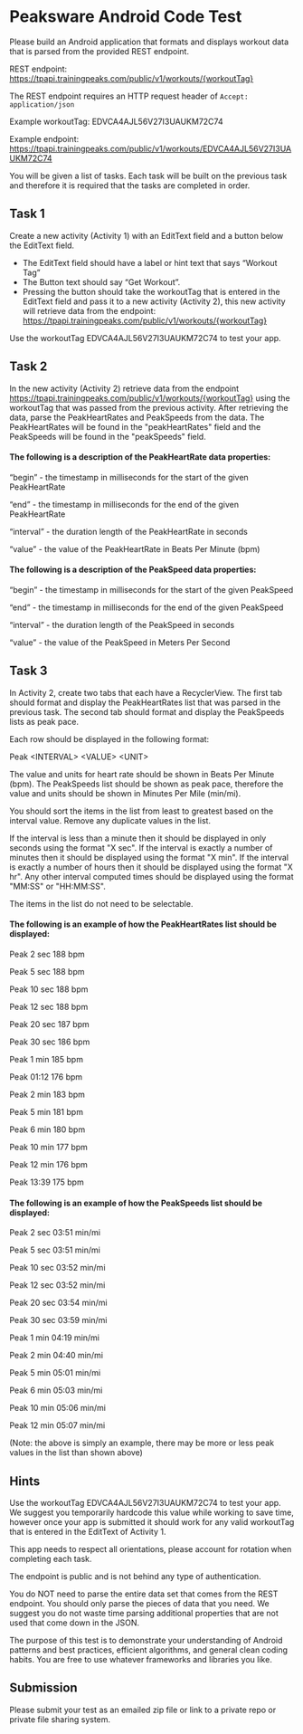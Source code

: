 
# Peaksware Android Code Test

Please build an Android application that formats and displays workout data that is parsed from the provided REST endpoint.  

REST endpoint: https://tpapi.trainingpeaks.com/public/v1/workouts/{workoutTag}

The REST endpoint requires an HTTP request header of `Accept: application/json`

Example workoutTag: EDVCA4AJL56V27I3UAUKM72C74

Example endpoint: https://tpapi.trainingpeaks.com/public/v1/workouts/EDVCA4AJL56V27I3UAUKM72C74

You will be given a list of tasks. Each task will be built on the previous task and therefore it is required that the tasks are completed in order.

## Task 1

Create a new activity (Activity 1) with an EditText field and a button below the EditText field.
- The EditText field should have a label or hint text that says “Workout Tag”
- The Button text should say “Get Workout”.
- Pressing the button should take the workoutTag that is entered in the EditText field and pass it to a new activity (Activity 2), this new activity will retrieve data from the endpoint: https://tpapi.trainingpeaks.com/public/v1/workouts/{workoutTag}

Use the workoutTag EDVCA4AJL56V27I3UAUKM72C74 to test your app.


## Task 2

In the new activity (Activity 2) retrieve data from the endpoint https://tpapi.trainingpeaks.com/public/v1/workouts/{workoutTag} using the workoutTag that was passed from the previous activity.
After retrieving the data, parse the PeakHeartRates and PeakSpeeds from the data. The PeakHeartRates will be found in the "peakHeartRates" field and the PeakSpeeds will be found in the "peakSpeeds" field.

#### The following is a description of the PeakHeartRate data properties:

“begin” - the timestamp in milliseconds for the start of the given PeakHeartRate

“end” - the timestamp in milliseconds for the end of the given PeakHeartRate

“interval” - the duration length of the PeakHeartRate in seconds

“value” - the value of the PeakHeartRate in Beats Per Minute (bpm)


#### The following is a description of the PeakSpeed data properties:

“begin” - the timestamp in milliseconds for the start of the given PeakSpeed

“end” - the timestamp in milliseconds for the end of the given PeakSpeed

“interval” - the duration length of the PeakSpeed in seconds

“value” - the value of the PeakSpeed in Meters Per Second


## Task 3

In Activity 2, create two tabs that each have a RecyclerView. The first tab should format and display the PeakHeartRates list that was parsed in the previous task. The second tab should format and display the PeakSpeeds lists as peak pace.

Each row should be displayed in the following format:

Peak \<INTERVAL\> \<VALUE\> \<UNIT\>

The value and units for heart rate should be shown in Beats Per Minute (bpm). The PeakSpeeds list should be shown as peak pace, therefore the value and units should be shown in Minutes Per Mile (min/mi).

You should sort the items in the list from least to greatest based on the interval value. Remove any duplicate values in the list.

If the interval is less than a minute then it should be displayed in only seconds using the format \"X sec\". If the interval is exactly a number of minutes then it should be displayed using the format \"X min\". If the interval is exactly a number of hours then it should be displayed using the format \"X hr\". Any other interval computed times should be displayed using the format \"MM:SS\" or \"HH:MM:SS\".

The items in the list do not need to be selectable.


#### The following is an example of how the PeakHeartRates list should be displayed:

Peak 2 sec 188 bpm

Peak 5 sec 188 bpm

Peak 10 sec 188 bpm

Peak 12 sec 188 bpm

Peak 20 sec 187 bpm

Peak 30 sec 186 bpm

Peak 1 min 185 bpm

Peak 01:12 176 bpm

Peak 2 min 183 bpm

Peak 5 min 181 bpm

Peak 6 min 180 bpm

Peak 10 min 177 bpm

Peak 12 min 176 bpm

Peak 13:39 175 bpm


#### The following is an example of how the PeakSpeeds list should be displayed:

Peak 2 sec 03:51 min/mi

Peak 5 sec 03:51 min/mi

Peak 10 sec 03:52 min/mi

Peak 12 sec 03:52 min/mi

Peak 20 sec 03:54 min/mi

Peak 30 sec 03:59 min/mi

Peak 1 min 04:19 min/mi

Peak 2 min 04:40 min/mi

Peak 5 min 05:01 min/mi

Peak 6 min 05:03 min/mi

Peak 10 min 05:06 min/mi

Peak 12 min 05:07 min/mi


(Note: the above is simply an example, there may be more or less peak values in the list than shown above)

## Hints

Use the workoutTag EDVCA4AJL56V27I3UAUKM72C74 to test your app. We suggest you temporarily hardcode this value while working to save time, however once your app is submitted it should work for any valid workoutTag that is entered in the EditText of Activity 1.

This app needs to respect all orientations, please account for rotation when completing each task.

The endpoint is public and is not behind any type of authentication.

You do NOT need to parse the entire data set that comes from the REST endpoint. You should only parse the pieces of data that you need. We suggest you do not waste time parsing additional properties that are not used that come down in the JSON.

The purpose of this test is to demonstrate your understanding of Android patterns and best practices, efficient algorithms, and general clean coding habits. You are free to use whatever frameworks and libraries you like.

## Submission

Please submit your test as an emailed zip file or link to a private repo or private file sharing system.
